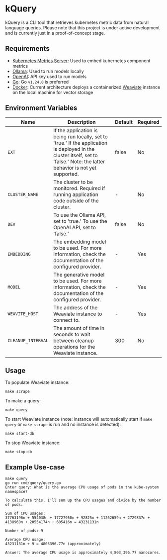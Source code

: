 # kQuery

kQuery is a CLI tool that retrieves kubernetes metric data from natural language queries. Please note that this project is under active development and is currently just in a proof-of-concept stage.

## Requirements
- [Kubernetes Metrics Server](https://github.com/kubernetes-sigs/metrics-server): Used to embed kubernetes component metrics
- [Ollama](https://ollama.com/): Used to run models locally
- [OpenAI](https://openai.com/api/): API key used to run models
- [Go](https://go.dev/doc/install): Go `v1.24.0` is preferred
- [Docker](https://docs.docker.com/): Current architecture deploys a containerized [Weaviate](https://weaviate.io/) instance on the local machine for vector storage

## Environment Variables
| Name      | Description | Default | Required
| --------- | ----------- | ------- | --------
| `EXT`  | If the application is being run locally, set to 'true.' If the application is deployed in the cluster itself, set to 'false.' Note: the latter behavior is not yet supported. | false | No |
| `CLUSTER_NAME` | The cluster to be monitored. Required if running application code outside of the cluster. | - | No |
| `DEV`    | To use the Ollama API, set to 'true.' To use the OpenAI API, set to 'false.' | false | No |
| `EMBEDDING` | The embedding model to be used. For more information, check the documentation of the configured provider. | - | Yes 
| `MODEL` | The generative model to be used. For more information, check the documentation of the configured provider. | - | Yes 
| `WEAVITE_HOST` | The address of the Weaviate instance to connect to. | - | Yes
| `CLEANUP_INTERVAL` | The amount of time in seconds to wait between cleanup operations for the Weaviate instance. | 300 | No

## Usage
To populate Weaviate instance:
```
make scrape
```

To make a query:
```
make query
```

To start Weaviate instance (note: instance will automatically start if `make query` or `make scrape` is run and no instance is detected):
```
make start-db
```

To stop Weaviate instance:
```
make stop-db
```

## Example Use-case
```
make query
go run cmd/query/query.go
Enter query: What is the average CPU usage of pods in the kube-system namespace?

To calculate this, I'll sum up the CPU usages and divide by the number of pods:

Sum of CPU usages:
37763196n + 554038n + 17727950n + 92825n + 11262659n + 2729837n + 4138960n + 20554174n + 605416n = 43231131n

Number of pods: 9

Average CPU usage:
43231131n ÷ 9 = 4803396.77n (approximately)

Answer: The average CPU usage is approximately 4,803,396.77 nanocores.
```